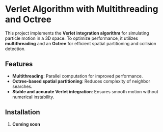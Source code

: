 # Verlet Algorithm with Multithreading and Octree  

This project implements the **Verlet integration algorithm** for simulating particle motion in a 3D space. To optimize performance, it utilizes **multithreading** and an **Octree** for efficient spatial partitioning and collision detection.  

## Features  
- **Multithreading**: Parallel computation for improved performance.  
- **Octree-based spatial partitioning**: Reduces complexity of neighbor searches.  
- **Stable and accurate Verlet integration**: Ensures smooth motion without numerical instability.  

## Installation  
1. **Coming soon**
